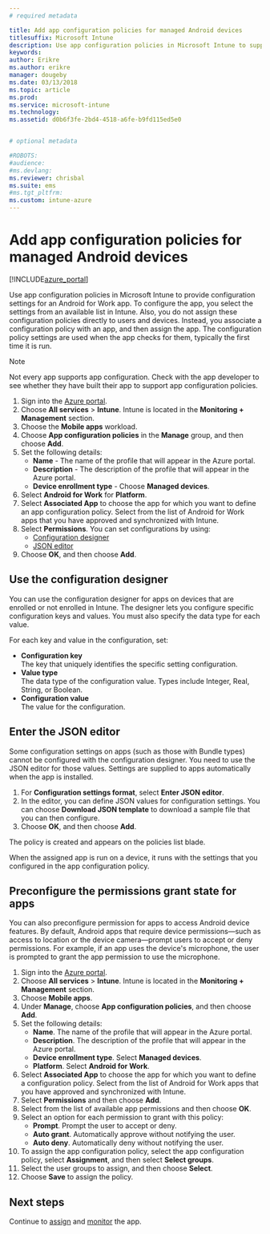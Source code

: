 ```yaml
---
# required metadata

title: Add app configuration policies for managed Android devices
titlesuffix: Microsoft Intune
description: Use app configuration policies in Microsoft Intune to supply settings when users run an Android for Work app.
keywords:
author: Erikre
ms.author: erikre
manager: dougeby
ms.date: 03/13/2018
ms.topic: article
ms.prod:
ms.service: microsoft-intune
ms.technology:
ms.assetid: d0b6f3fe-2bd4-4518-a6fe-b9fd115ed5e0


# optional metadata

#ROBOTS:
#audience:
#ms.devlang:
ms.reviewer: chrisbal
ms.suite: ems
#ms.tgt_pltfrm:
ms.custom: intune-azure
---
```


# Add app configuration policies for managed Android devices

[!INCLUDE[azure_portal](./includes/azure_portal.md)]

Use app configuration policies in Microsoft Intune to provide configuration settings for an Android for Work app. To configure the app, you select the settings from an available list in Intune. Also, you do not assign these configuration policies directly to users and devices. Instead, you associate a configuration policy with an app, and then assign the app. The configuration policy settings are used when the app checks for them, typically the first time it is run.

> [!Note]  
> Not every app supports app configuration. Check with the app developer to see whether they have built their app to support app configuration policies.

1. Sign into the [Azure portal](https://portal.azure.com).
2. Choose **All services** > **Intune**. Intune is located in the **Monitoring + Management** section.
3. Choose the **Mobile apps** workload.
4. Choose **App configuration policies** in the **Manage** group, and then choose **Add**.
5. Set the following details:
    - **Name** - The name of the profile that will appear in the Azure portal.
    - **Description** - The  description of the profile that will appear in the Azure portal.
    - **Device enrollment type** - Choose **Managed devices**.
6. Select **Android for Work** for **Platform**.
7. Select **Associated App** to choose the app for which you want to define an  app configuration policy. Select from the list of Android for Work apps that you have approved and synchronized with Intune.
8. Select **Permissions**. You can set configurations by using:
    - [Configuration designer](#Use-the-configuration-designer)
    - [JSON editor](#Enter-the-JSON-editor)
9. Choose **OK**, and then choose **Add**.

## Use the configuration designer

You can use the configuration designer for apps on devices that are enrolled or not enrolled in Intune. The designer lets you configure specific configuration keys and values. You must also specify the data type for each value.

For each key and value in the configuration, set:

  - **Configuration key**  
     The key that uniquely identifies the specific setting configuration.
  - **Value type**  
    The data type of the configuration value. Types include Integer, Real, String, or Boolean.
  - **Configuration value**  
    The value for the configuration. 

## Enter the JSON editor

Some configuration settings on apps (such as those with Bundle types) cannot be configured with the configuration designer. You need to use the JSON editor for those values. Settings are supplied to apps automatically when the app is installed.

1. For **Configuration settings format**, select **Enter JSON editor**.
2. In the editor, you can define JSON values for configuration settings. You can choose **Download JSON template** to download a sample file that you can then configure.
3. Choose **OK**, and then choose **Add**.

The policy is created and appears on the policies list blade.

When the assigned app is run on a device, it runs with the settings that you configured in the app configuration policy.

## Preconfigure the permissions grant state for apps

You can also preconfigure permission for apps to access Android device features. By default, Android apps that require device permissions—such as access to location or the device camera—prompt users to accept or deny permissions. For example, if an app uses the device's microphone, the user is prompted to grant the app permission to use the microphone.

1. Sign into the [Azure portal](https://portal.azure.com).
2. Choose **All services** > **Intune**. Intune is located in the **Monitoring + Management** section.
3. Choose **Mobile apps**.
3. Under **Manage**, choose **App configuration policies**, and then choose **Add**.
4. Set the following details:
    - **Name**. The name of the profile that will appear in the Azure portal.
    - **Description**. The  description of the profile that will appear in the Azure portal.
    - **Device enrollment type**. Select **Managed devices**.
    - **Platform**. Select **Android for Work**.
5. Select **Associated App** to choose the app for which you want to define a configuration policy. Select from the list of Android for Work apps that you have approved and synchronized with Intune.
6. Select **Permissions** and then choose **Add**.
7. Select from the list of available app permissions and then choose **OK**.
8. Select an option for each permission to grant with this policy:
    - **Prompt**. Prompt the user to accept or deny.
    - **Auto grant**. Automatically approve without notifying the user.
    - **Auto deny**. Automatically deny without notifying the user.
9. To assign the app configuration policy, select the app configuration policy, select **Assignment**, and then select **Select groups**.
10. Select the user groups to assign, and then choose **Select**.
11. Choose **Save** to assign the policy.

## Next steps

Continue to [assign](apps-deploy.md) and [monitor](apps-monitor.md) the app.

